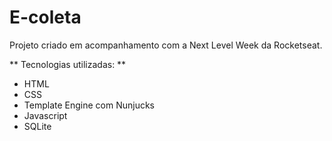 # E-coleta
Projeto criado em acompanhamento com a Next Level Week da Rocketseat.

** Tecnologias utilizadas: **

- HTML
- CSS
- Template Engine com Nunjucks
- Javascript
- SQLite
